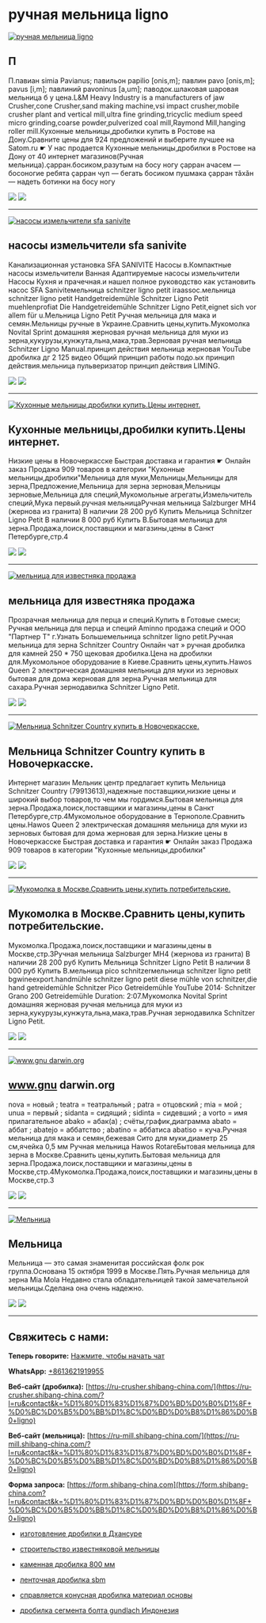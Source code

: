 # ручная мельница ligno

<a href="https://swt.shibang-china.com/?l=ru&img&k=%D1%80%D1%83%D1%87%D0%BD%D0%B0%D1%8F+%D0%BC%D0%B5%D0%BB%D1%8C%D0%BD%D0%B8%D1%86%D0%B0+ligno" target="_blank">![ручная мельница ligno](http://static.shibang-china.com/all-800x300/455.jpg)</a>

## П
П.павиан simia Pavianus; павильон papilio [onis,m]; павлин pavo [onis,m]; pavus [i,m]; павлиний pavoninus [a,um]; паводок.шлаковая шаровая мельница б у цена.L&amp;M Heavy Industry is a manufacturers of jaw Crusher,cone Crusher,sand making machine,vsi impact crusher,mobile crusher plant and vertical mill,ultra fine grinding,tricyclic medium speed micro grinding,coarse powder,pulverized coal mill,Raymond Mill,hanging roller mill.Кухонные мельницы,дробилки купить в Ростове на Дону.Сравните цены для 924 предложений и выберите лучшее на Satom.ru ☛ У нас продается Кухонные мельницы,дробилки в Ростове на Дону от 40 интернет магазинов(Ручная мельница).&#231;арран.босиком,разутым на босу ногу &#231;арран ачасем — босоногие ребята &#231;арран чуп — бегать босиком пушмака &#231;арран тăхăн — надеть ботинки на босу ногу


<a href="https://whatsapp.shibangsoft.com/WhatsApp.php" target="_blank" title="WhatsApp">![](http://static.shibang-china.com/icon/whatsapp.png)</a> <a href="https://swt.shibang-china.com/?l=ru&icon&k=%D1%80%D1%83%D1%87%D0%BD%D0%B0%D1%8F+%D0%BC%D0%B5%D0%BB%D1%8C%D0%BD%D0%B8%D1%86%D0%B0+ligno" target="_blank">![](http://static.shibang-china.com/icon/chat-ru.png)</a>

---

<a href="https://swt.shibang-china.com/?l=ru&img&k=%D1%80%D1%83%D1%87%D0%BD%D0%B0%D1%8F+%D0%BC%D0%B5%D0%BB%D1%8C%D0%BD%D0%B8%D1%86%D0%B0+ligno" target="_blank">![насосы измельчители sfa sanivite](http://static.shibang-china.com/all-800x300/974.jpg)</a>

## насосы измельчители sfa sanivite
Канализационная установка SFA SANIVITE Насосы в.Компактные насосы измельчители Ванная Адаптируемые насосы измельчители Насосы Кухня и прачечная.и нашел полное руководство как установить насос SFA Saniviteмельница schnitzer ligno petit iraassoc.мельница schnitzer ligno petit Handgetreidem&#252;hle Schnitzer Ligno Petit muehlenprofiat Die Handgetreidem&#252;hle Schnitzer Ligno Petit,eignet sich vor allem f&#252;r u.Мельница Ligno Petit Ручная мельница для мака и семян.Мельницы ручные в Украине.Сравнить цены,купить.Мукомолка Novital Sprint домашняя жерновая ручная мельница для муки из зерна,кукурузы,кунжута,льна,мака,трав.Зерновая ручная мельница Schnitzer Ligno Manual.принцип действия мельница жерновая YouTube дробилка дг 2 125 видео Общий принцип работы подо.ых принцип действия.мельница пульверизатор принцип действия LIMING.


<a href="https://whatsapp.shibangsoft.com/WhatsApp.php" target="_blank" title="WhatsApp">![](http://static.shibang-china.com/icon/whatsapp.png)</a> <a href="https://swt.shibang-china.com/?l=ru&icon&k=%D1%80%D1%83%D1%87%D0%BD%D0%B0%D1%8F+%D0%BC%D0%B5%D0%BB%D1%8C%D0%BD%D0%B8%D1%86%D0%B0+ligno" target="_blank">![](http://static.shibang-china.com/icon/chat-ru.png)</a>

---

<a href="https://swt.shibang-china.com/?l=ru&img&k=%D1%80%D1%83%D1%87%D0%BD%D0%B0%D1%8F+%D0%BC%D0%B5%D0%BB%D1%8C%D0%BD%D0%B8%D1%86%D0%B0+ligno" target="_blank">![Кухонные мельницы,дробилки купить.Цены интернет.](http://static.shibang-china.com/all-800x300/41.jpg)</a>

## Кухонные мельницы,дробилки купить.Цены интернет.
Низкие цены в Новочеркасске Быстрая доставка и гарантия ☛ Онлайн заказ Продажа 909 товаров в категории &quot;Кухонные мельницы,дробилки&quot;Мельница для муки,Мельницы,Мельницы для зерна,Предложение,Мельница для зерна зерновая,Мельницы зерновые,Мельница для специй,Мукомольные агрегаты,Измельчитель специй,Мука первый.ручная мельницаРучная мельница Salzburger MH4 (жернова из гранита) В наличии 28 200 руб Купить Мельница Schnitzer Ligno Petit В наличии 8 000 руб Купить В.Бытовая мельница для зерна.Продажа,поиск,поставщики и магазины,цены в Санкт Петербурге,стр.4


<a href="https://whatsapp.shibangsoft.com/WhatsApp.php" target="_blank" title="WhatsApp">![](http://static.shibang-china.com/icon/whatsapp.png)</a> <a href="https://swt.shibang-china.com/?l=ru&icon&k=%D1%80%D1%83%D1%87%D0%BD%D0%B0%D1%8F+%D0%BC%D0%B5%D0%BB%D1%8C%D0%BD%D0%B8%D1%86%D0%B0+ligno" target="_blank">![](http://static.shibang-china.com/icon/chat-ru.png)</a>

---

<a href="https://swt.shibang-china.com/?l=ru&img&k=%D1%80%D1%83%D1%87%D0%BD%D0%B0%D1%8F+%D0%BC%D0%B5%D0%BB%D1%8C%D0%BD%D0%B8%D1%86%D0%B0+ligno" target="_blank">![мельница для известняка продажа](http://static.shibang-china.com/all-800x300/168.jpg)</a>

## мельница для известняка продажа
Прозрачная мельница для перца и специй.Купить в Готовые смеси; Ручная мельница для перца и специй Aminno продажа специй и ООО &quot;Партнер Т&quot; г.Узнать Большемельница schnitzer ligno petit.Ручная мельница для зерна Schnitzer Country Онлайн чат &#187; ручная дробилка для камней 250 * 750 щековая дробилка.Цена на дробилки для.Мукомольное оборудование в Киеве.Сравнить цены,купить.Hawos Queen 2 электрическая домашняя мельница для муки из зерновых бытовая для дома жерновая для зерна.Ручная мельница для сахара.Ручная зернодавилка Schnitzer Ligno Petit.


<a href="https://whatsapp.shibangsoft.com/WhatsApp.php" target="_blank" title="WhatsApp">![](http://static.shibang-china.com/icon/whatsapp.png)</a> <a href="https://swt.shibang-china.com/?l=ru&icon&k=%D1%80%D1%83%D1%87%D0%BD%D0%B0%D1%8F+%D0%BC%D0%B5%D0%BB%D1%8C%D0%BD%D0%B8%D1%86%D0%B0+ligno" target="_blank">![](http://static.shibang-china.com/icon/chat-ru.png)</a>

---

<a href="https://swt.shibang-china.com/?l=ru&img&k=%D1%80%D1%83%D1%87%D0%BD%D0%B0%D1%8F+%D0%BC%D0%B5%D0%BB%D1%8C%D0%BD%D0%B8%D1%86%D0%B0+ligno" target="_blank">![Мельница Schnitzer Country купить в Новочеркасске.](http://static.shibang-china.com/all-800x300/28.jpg)</a>

## Мельница Schnitzer Country купить в Новочеркасске.
Интернет магазин Мельник центр предлагает купить Мельница Schnitzer Country (79913613),надежные поставщики,низкие цены и широкий выбор товаров,то чем мы гордимся.Бытовая мельница для зерна.Продажа,поиск,поставщики и магазины,цены в Санкт Петербурге,стр.4Мукомольное оборудование в Тернополе.Сравнить цены.Hawos Queen 2 электрическая домашняя мельница для муки из зерновых бытовая для дома жерновая для зерна.Низкие цены в Новочеркасске Быстрая доставка и гарантия ☛ Онлайн заказ Продажа 909 товаров в категории &quot;Кухонные мельницы,дробилки&quot;


<a href="https://whatsapp.shibangsoft.com/WhatsApp.php" target="_blank" title="WhatsApp">![](http://static.shibang-china.com/icon/whatsapp.png)</a> <a href="https://swt.shibang-china.com/?l=ru&icon&k=%D1%80%D1%83%D1%87%D0%BD%D0%B0%D1%8F+%D0%BC%D0%B5%D0%BB%D1%8C%D0%BD%D0%B8%D1%86%D0%B0+ligno" target="_blank">![](http://static.shibang-china.com/icon/chat-ru.png)</a>

---

<a href="https://swt.shibang-china.com/?l=ru&img&k=%D1%80%D1%83%D1%87%D0%BD%D0%B0%D1%8F+%D0%BC%D0%B5%D0%BB%D1%8C%D0%BD%D0%B8%D1%86%D0%B0+ligno" target="_blank">![Мукомолка в Москве.Сравнить цены,купить потребительские.](http://static.shibang-china.com/all-800x300/1215.jpg)</a>

## Мукомолка в Москве.Сравнить цены,купить потребительские.
Мукомолка.Продажа,поиск,поставщики и магазины,цены в Москве,стр.3Ручная мельница Salzburger MH4 (жернова из гранита) В наличии 28 200 руб Купить Мельница Schnitzer Ligno Petit В наличии 8 000 руб Купить В.мельница pico schnitzerмельница schnitzer ligno petit bgwineexport.handm&#252;hle schnitzer ligno petit diese m&#252;hle von schnitzer,die hand getreidem&#252;hle Schnitzer Pico Getreidem&#252;hle YouTube 2014&#183; Schnitzer Grano 200 Getreidem&#252;hle Duration: 2:07.Мукомолка Novital Sprint домашняя жерновая ручная мельница для муки из зерна,кукурузы,кунжута,льна,мака,трав.Ручная зернодавилка Schnitzer Ligno Petit.


<a href="https://whatsapp.shibangsoft.com/WhatsApp.php" target="_blank" title="WhatsApp">![](http://static.shibang-china.com/icon/whatsapp.png)</a> <a href="https://swt.shibang-china.com/?l=ru&icon&k=%D1%80%D1%83%D1%87%D0%BD%D0%B0%D1%8F+%D0%BC%D0%B5%D0%BB%D1%8C%D0%BD%D0%B8%D1%86%D0%B0+ligno" target="_blank">![](http://static.shibang-china.com/icon/chat-ru.png)</a>

---

<a href="https://swt.shibang-china.com/?l=ru&img&k=%D1%80%D1%83%D1%87%D0%BD%D0%B0%D1%8F+%D0%BC%D0%B5%D0%BB%D1%8C%D0%BD%D0%B8%D1%86%D0%B0+ligno" target="_blank">![www.gnu darwin.org](http://static.shibang-china.com/all-800x300/1467.jpg)</a>

## www.gnu darwin.org
nova = новый ; teatra = театральный ; patra = отцовский ; mia = мой ; unua = первый ; sidanta = сидящий ; sidinta = сидевший ; a vorto = имя прилагательное abako = абак(а) ; счёты,график,диаграмма abato = аббат ; abatejo = аббатство ; abatino = аббатиса abatiso = куча.Ручная мельница для мака и семян,бежевая Сито для муки,диаметр 25 см,ячейка 0,5 мм Ручная мельница Hawos RotareБытовая мельница для зерна в Москве.Сравнить цены,купить.Бытовая мельница для зерна.Продажа,поиск,поставщики и магазины,цены в Москве,стр.4Мукомолка.Продажа,поиск,поставщики и магазины,цены в Москве,стр.3


<a href="https://whatsapp.shibangsoft.com/WhatsApp.php" target="_blank" title="WhatsApp">![](http://static.shibang-china.com/icon/whatsapp.png)</a> <a href="https://swt.shibang-china.com/?l=ru&icon&k=%D1%80%D1%83%D1%87%D0%BD%D0%B0%D1%8F+%D0%BC%D0%B5%D0%BB%D1%8C%D0%BD%D0%B8%D1%86%D0%B0+ligno" target="_blank">![](http://static.shibang-china.com/icon/chat-ru.png)</a>

---

<a href="https://swt.shibang-china.com/?l=ru&img&k=%D1%80%D1%83%D1%87%D0%BD%D0%B0%D1%8F+%D0%BC%D0%B5%D0%BB%D1%8C%D0%BD%D0%B8%D1%86%D0%B0+ligno" target="_blank">![Мельница](http://static.shibang-china.com/all-800x300/409.jpg)</a>

## Мельница
Мельница — это самая знаменитая российская фолк рок группа.Основана 15 октября 1999 в Москве.Пять.Ручная мельница для зерна Mia Mola Недавно стала обладательницей такой замечательной мельницы.Сделана она очень надежно.

<a href="https://whatsapp.shibangsoft.com/WhatsApp.php" target="_blank" title="WhatsApp">![](http://static.shibang-china.com/icon/whatsapp.png)</a> <a href="https://swt.shibang-china.com/?l=ru&icon&k=%D1%80%D1%83%D1%87%D0%BD%D0%B0%D1%8F+%D0%BC%D0%B5%D0%BB%D1%8C%D0%BD%D0%B8%D1%86%D0%B0+ligno" target="_blank">![](http://static.shibang-china.com/icon/chat-ru.png)</a>

---
## Свяжитесь с нами:

**Теперь говорите:** [Нажмите, чтобы начать чат](https://swt.shibang-china.com?l=ru&contact&k=%D1%80%D1%83%D1%87%D0%BD%D0%B0%D1%8F+%D0%BC%D0%B5%D0%BB%D1%8C%D0%BD%D0%B8%D1%86%D0%B0+ligno)

**WhatsApp:**  [+8613621919955](https://whatsapp.shibangsoft.com/WhatsApp.php)

**Веб-сайт (дробилка):** [https://ru-crusher.shibang-china.com/](https://ru-crusher.shibang-china.com/?l=ru&contact&k=%D1%80%D1%83%D1%87%D0%BD%D0%B0%D1%8F+%D0%BC%D0%B5%D0%BB%D1%8C%D0%BD%D0%B8%D1%86%D0%B0+ligno)

**Веб-сайт (мельница):** [https://ru-mill.shibang-china.com/](https://ru-mill.shibang-china.com/?l=ru&contact&k=%D1%80%D1%83%D1%87%D0%BD%D0%B0%D1%8F+%D0%BC%D0%B5%D0%BB%D1%8C%D0%BD%D0%B8%D1%86%D0%B0+ligno)

**Форма запроса:** [https://form.shibang-china.com](https://form.shibang-china.com?l=ru&contact&k=%D1%80%D1%83%D1%87%D0%BD%D0%B0%D1%8F+%D0%BC%D0%B5%D0%BB%D1%8C%D0%BD%D0%B8%D1%86%D0%B0+ligno)

* [изготовление дробилки в Дхансуре](../133/%D0%B8%D0%B7%D0%B3%D0%BE%D1%82%D0%BE%D0%B2%D0%BB%D0%B5%D0%BD%D0%B8%D0%B5%20%D0%B4%D1%80%D0%BE%D0%B1%D0%B8%D0%BB%D0%BA%D0%B8%20%D0%B2%20%D0%94%D1%85%D0%B0%D0%BD%D1%81%D1%83%D1%80%D0%B5.md)

* [строительство известняковой мельницы](../131/%D1%81%D1%82%D1%80%D0%BE%D0%B8%D1%82%D0%B5%D0%BB%D1%8C%D1%81%D1%82%D0%B2%D0%BE%20%D0%B8%D0%B7%D0%B2%D0%B5%D1%81%D1%82%D0%BD%D1%8F%D0%BA%D0%BE%D0%B2%D0%BE%D0%B9%20%D0%BC%D0%B5%D0%BB%D1%8C%D0%BD%D0%B8%D1%86%D1%8B.md)

* [каменная дробилка 800 мм](../133/%D0%BA%D0%B0%D0%BC%D0%B5%D0%BD%D0%BD%D0%B0%D1%8F%20%D0%B4%D1%80%D0%BE%D0%B1%D0%B8%D0%BB%D0%BA%D0%B0%20800%20%D0%BC%D0%BC.md)

* [ленточная дробилка sbm](../133/%D0%BB%D0%B5%D0%BD%D1%82%D0%BE%D1%87%D0%BD%D0%B0%D1%8F%20%D0%B4%D1%80%D0%BE%D0%B1%D0%B8%D0%BB%D0%BA%D0%B0%20sbm.md)

* [справляется конусная дробилка материал основы](../135/%D1%81%D0%BF%D1%80%D0%B0%D0%B2%D0%BB%D1%8F%D0%B5%D1%82%D1%81%D1%8F%20%D0%BA%D0%BE%D0%BD%D1%83%D1%81%D0%BD%D0%B0%D1%8F%20%D0%B4%D1%80%D0%BE%D0%B1%D0%B8%D0%BB%D0%BA%D0%B0%20%D0%BC%D0%B0%D1%82%D0%B5%D1%80%D0%B8%D0%B0%D0%BB%20%D0%BE%D1%81%D0%BD%D0%BE%D0%B2%D1%8B.md)

* [дробилка сегмента болта gundlach Индонезия](../135/%D0%B4%D1%80%D0%BE%D0%B1%D0%B8%D0%BB%D0%BA%D0%B0%20%D1%81%D0%B5%D0%B3%D0%BC%D0%B5%D0%BD%D1%82%D0%B0%20%D0%B1%D0%BE%D0%BB%D1%82%D0%B0%20gundlach%20%D0%98%D0%BD%D0%B4%D0%BE%D0%BD%D0%B5%D0%B7%D0%B8%D1%8F.md)